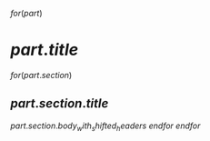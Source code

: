 $for(part)$
# $part.title$
$for(part.section)$
## $part.section.title$
$part.section.body_with_shifted_headers$
$endfor$
$endfor$
